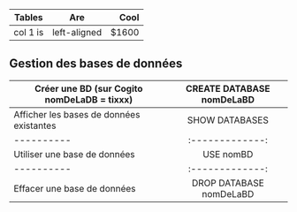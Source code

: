 | Tables | Are | Cool | 
|----------|:-------------:|------:| 
| col 1 is| left-aligned | $1600 |

## Gestion des bases de données
| Créer une BD  (sur Cogito nomDeLaDB = tixxx)	| CREATE  DATABASE  nomDeLaBD |
|----------|:-------------:|
| Afficher les bases de données existantes	| SHOW  DATABASES |
|----------|:-------------:|
| Utiliser une base de données	 | USE nomBD |
|----------|:-------------:|
| Effacer une base de données	 | DROP  DATABASE  nomDeLaBD |
